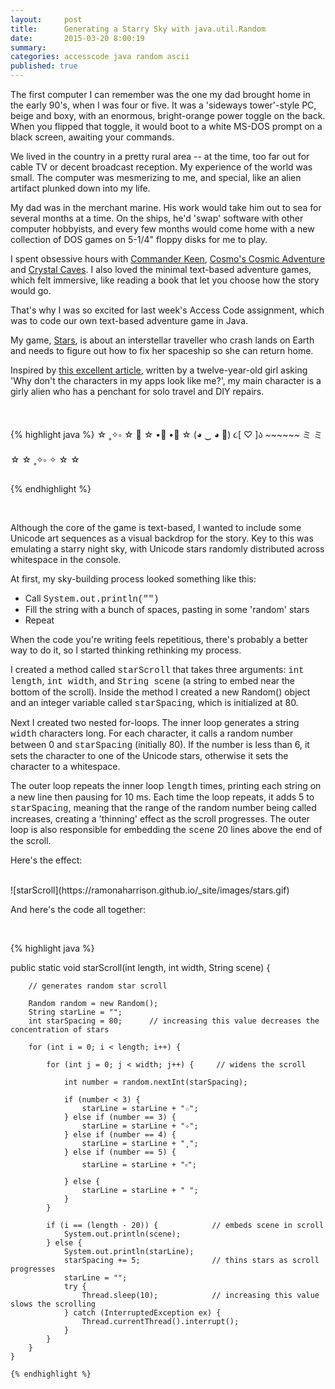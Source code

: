 ```yaml
---
layout:     post
title:      Generating a Starry Sky with java.util.Random
date:       2015-03-20 8:00:19
summary:
categories: accesscode java random ascii
published: true
---
```


The first computer I can remember was the one my dad brought home in the early 90's, when I was four or five. It was a 'sideways tower'-style PC, beige and boxy, with an enormous, bright-orange power toggle on the back. When you flipped that toggle, it would boot to a white MS-DOS prompt on a black screen, awaiting your commands.

We lived in the country in a pretty rural area -- at the time, too far out for cable TV or decent broadcast reception. My experience of the world was small. The computer was mesmerizing to me, and special, like an alien artifact plunked down into my life.

My dad was in the merchant marine. His work would take him out to sea for several months at a time. On the ships, he'd 'swap' software with other computer hobbyists, and every few months would come home with a new collection of DOS games on 5-1/4" floppy disks for me to play.


I spent obsessive hours with [Commander Keen](https://archive.org/details/msdos_Commander_Keen_1_-_Marooned_on_Mars_1990), [Cosmo's Cosmic Adventure](http://en.wikipedia.org/wiki/Cosmo%27s_Cosmic_Adventure) and [Crystal Caves](http://www.classicdosgames.com/online/1cc10a.html). I also loved the minimal text-based adventure games, which felt immersive, like reading a book that let you choose how the story would go.

That's why I was so excited for last week's Access Code assignment, which was to code our own text-based adventure game in Java.

My game, [Stars](https://github.com/ramonaharrison/HW_03-14), is about an interstellar traveller who crash lands on Earth and needs to figure out how to fix her spaceship so she can return home.

Inspired by [this excellent article](http://www.washingtonpost.com/posteverything/wp/2015/03/04/im-a-12-year-old-girl-why-dont-the-characters-in-my-apps-look-like-me/), written by a twelve-year-old girl asking 'Why don't the characters in my apps look like me?', my main character is a girly alien who has a penchant for solo travel and DIY repairs.

<br>

  {% highlight java %}
        ☆                              ˳✧༚                          ☆
✧
                                                           ☆
                 •ི   •ྀ
    ☆          (◕ ‿ ◕ ✿)
                ૮[ ♡   ]ა
                 ~~~~~~
                  ミ ミ
            ☆                                       ☆                        ˳✧༚
✧
                         ☆                 ☆

  {% endhighlight %}

<br>

Although the core of the game is text-based, I wanted to include some Unicode art sequences as a visual backdrop for the story. Key to this was emulating a starry night sky, with Unicode stars  randomly distributed across whitespace in the console.

At first, my sky-building process looked something like this:

  * Call <span style="font-family:Courier" class="bg-dark-gray white">System.out.println("")</span>
  * Fill the string with a bunch of spaces, pasting in some 'random' stars
  * Repeat

When the code you're writing feels repetitious, there's probably a better way to do it, so I started thinking rethinking my process.

I created a method called <span style="font-family:Courier" class="bg-dark-gray white">starScroll</span> that takes three arguments: <span style="font-family:Courier" class="bg-dark-gray white">int length</span>, <span style="font-family:Courier" class="bg-dark-gray white">int width</span>, and <span style="font-family:Courier" class="bg-dark-gray white">String scene</span> (a string to embed near the bottom of the scroll). Inside the method I created a new Random() object and an integer variable called <span style="font-family:Courier" class="bg-dark-gray white">starSpacing</span>, which is initialized at 80.

Next I created two nested for-loops. The inner loop generates a string <span style="font-family:Courier" class="bg-dark-gray white">width</span> characters long. For each character, it calls a random number between 0 and <span style="font-family:Courier" class="bg-dark-gray white">starSpacing</span> (initially 80). If the number is less than 6, it sets the character to one of the Unicode stars, otherwise it sets the character to a whitespace.

The outer loop repeats the inner loop <span style="font-family:Courier" class="bg-dark-gray white">length</span> times, printing each string on a new line then pausing for 10 ms. Each time the loop repeats, it adds 5 to <span style="font-family:Courier" class="bg-dark-gray white">starSpacing</span>, meaning that the range of the random number being called increases, creating a 'thinning' effect as the scroll progresses. The outer loop is also responsible for embedding the <span style="font-family:Courier" class="bg-dark-gray white">scene</span> 20 lines above the end of the scroll.

Here's the effect:

<br>
![starScroll](https://ramonaharrison.github.io/_site/images/stars.gif)
<br>

And here's the code all together:

<br>

  {% highlight java %}

public static void starScroll(int length, int width, String scene) {

        // generates random star scroll

        Random random = new Random();
        String starLine = "";
        int starSpacing = 80;      // increasing this value decreases the concentration of stars

        for (int i = 0; i < length; i++) {

            for (int j = 0; j < width; j++) {     // widens the scroll

                int number = random.nextInt(starSpacing);

                if (number < 3) {
                    starLine = starLine + "☆";
                } else if (number == 3) {
                    starLine = starLine + "✧";
                } else if (number == 4) {
                    starLine = starLine + "˳";
                } else if (number == 5) {
                    starLine = starLine + "༚";
                } else {
                    starLine = starLine + " ";
                }
            }

            if (i == (length - 20)) {            // embeds scene in scroll
                System.out.println(scene);
            } else {
                System.out.println(starLine);
                starSpacing += 5;                // thins stars as scroll progresses
                starLine = "";
                try {
                    Thread.sleep(10);            // increasing this value slows the scrolling
                } catch (InterruptedException ex) {
                    Thread.currentThread().interrupt();
                }
            }
        }
    }

    {% endhighlight %}
